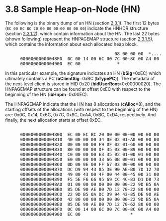 <html dir="LTR" xmlns:mshelp="http://msdn.microsoft.com/mshelp" xmlns:ddue="http://ddue.schemas.microsoft.com/authoring/2003/5" xmlns:xlink="http://www.w3.org/1999/xlink" xmlns:tool="http://www.microsoft.com/tooltip">
    <head>
        <meta http-equiv="Content-Type" content="text/html; CHARSET=utf-8"></meta>
        <meta name="save" content="history"></meta>
        <title>3.8 Sample Heap-on-Node (HN)</title>
        <xml>
            <mshelp:toctitle title="3.8 Sample Heap-on-Node (HN)"></mshelp:toctitle>
            <mshelp:rltitle title="[MS-PST]: Sample Heap-on-Node (HN)"></mshelp:rltitle>
            <mshelp:keyword index="A" term="8773374f-8495-44fe-9614-6c4f60418489"></mshelp:keyword>
            <mshelp:attr name="DCSext.ContentType" value="open specification"></mshelp:attr>
            <mshelp:attr name="AssetID" value="8773374f-8495-44fe-9614-6c4f60418489"></mshelp:attr>
            <mshelp:attr name="TopicType" value="kbRef"></mshelp:attr>
            <mshelp:attr name="DCSext.Title" value="[MS-PST]: Sample Heap-on-Node (HN)" />
        </xml>
    </head>
    <body>
        <div id="header">
            <h1 class="heading">3.8 Sample Heap-on-Node (HN)</h1>
        </div>
        <div id="mainSection">
            <div id="mainBody">
                <div id="allHistory" class="saveHistory"></div>
                <div id="sectionSection0" class="section" name="collapseableSection">
                    

<p>The following is the binary dump of an HN (section <a href="77ce49a3-3772-4d8d-bb2c-2f7520a238a6.html">2.3.1</a>). The first 12 bytes
(<code>EC 00 EC BC 20 00 00 00-00 00 00 00</code>) indicate
the HNHDR structure (section <a href="8e4ae05c-3c24-4103-b7e5-ffef6f244834.html">2.3.1.2</a>),
which contain information about the HN. The last 22 bytes (shown following)
represent the HNPAGEMAP structure (section <a href="291653c0-b347-4c5b-ba41-85ad780b4ba4.html">2.3.1.5</a>), which contains
the information about each allocated heap block. </p>

<dl>
<dd>
<div><pre>                                     08 00 00 00  *.....}.pb.......*
 00000000000048F0  0C 00 14 00 6C 00 7C 00-8C 00 A4 00 BC 00 D4 00  *....l.|.........*
 0000000000004900  EC 00              *
</pre></div>
</dd></dl>

<p>In this particular example, the signature indicates an HN (<b>bSig</b>=0xEC)
which ultimately contains a PC (<b>bClientSig</b>=0xBC (<b>bTypePC</b>)). The
metadata of the next-level client is stored in HID 0x20 (<b>hidUserRoot</b>=0x00000020).
The HNPAGEMAP structure can be found at offset 0xEC with respect to the
beginning of the HN (<b>ibHnpm</b>=0x00EC).</p>

<p>The HNPAGEMAP indicate that the HN has 8 allocations (<b>cAlloc</b>=8),
and the starting offsets of the allocations (with respect to the beginning of
the HN) are: 0x0C, 0x14, 0x6C, 0x7C, 0x8C, 0xA4, 0xBC, 0xD4, respectively. And
finally, the next allocation starts at offset 0xEC.</p>

<dl>
<dd>
<div><pre>  
 0000000000004800  EC 00 EC BC 20 00 00 00-00 00 00 00 B5 02 06 00
 0000000000004810  40 00 00 00 34 0E 02 01-A0 00 00 00 38 0E 03 00  *@...4.......8...*
 0000000000004820  00 00 00 00 F9 0F 02 01-60 00 00 00 01 30 1F 00  *........`....0..*
 0000000000004830  80 00 00 00 DF 35 03 00-89 00 00 00 E0 35 02 01  *.....5.......5..*
 0000000000004840  C0 00 00 00 E3 35 02 01-00 01 00 00 E7 35 02 01  *.....5.......5..*
 0000000000004850  E0 00 00 00 33 66 0B 00-01 00 00 00 FA 66 03 00  *....3f.......f..*
 0000000000004860  0D 00 0E 00 FF 67 03 00-00 00 00 00 22 9D B5 0A  *.....g......&quot;...*
 0000000000004870  DC D9 94 43 85 DE 90 AE-B0 7D 12 70 55 00 4E 00  *...C.....}.pU.N.*
 0000000000004880  49 00 43 00 4F 00 44 00-45 00 31 00 01 00 00 00  *I.C.O.D.E.1.....*
 0000000000004890  F5 5E F6 66 95 69 CC 4C-83 D1 D8 73 98 99 02 85  *.^.f.i.L...s....*
 00000000000048A0  01 00 00 00 00 00 00 00-22 9D B5 0A DC D9 94 43  *........&quot;......C*
 00000000000048B0  85 DE 90 AE B0 7D 12 70-22 80 00 00 00 00 00 00  *.....}.p&quot;.......*
 00000000000048C0  22 9D B5 0A DC D9 94 43-85 DE 90 AE B0 7D 12 70  *&quot;......C.....}.p*
 00000000000048D0  42 80 00 00 00 00 00 00-22 9D B5 0A DC D9 94 43  *B.......&quot;......C*
 00000000000048E0  85 DE 90 AE B0 7D 12 70-62 80 00 00 08 00 00 00  *.....}.pb.......*
 00000000000048F0  0C 00 14 00 6C 00 7C 00-8C 00 A4 00 BC 00 D4 00  *....l.|.........*
 0000000000004900  EC 00                   *
</pre></div>
</dd></dl>
                </div>
            </div>
        </div>
    </body>
</html>